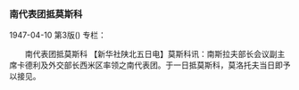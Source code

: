 ### 南代表团抵莫斯科

1947-04-10
第3版()
专栏：

　　南代表团抵莫斯科
    【新华社陕北五日电】莫斯科讯：南斯拉夫部长会议副主席卡德利及外交部长西米区率领之南代表团。于一日抵莫斯科，莫洛托夫当日即予以接见。
